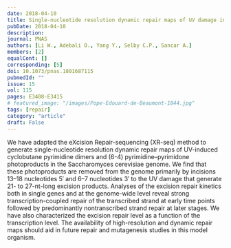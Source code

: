 ```yaml
---
date: 2018-04-10
title: Single-nucleotide resolution dynamic repair maps of UV damage in Saccharomyces cerevisiae genome.
pubDate: 2018-04-10
description: 
journal: PNAS
authors: [Li W., Adebali O., Yang Y., Selby C.P., Sancar A.]
members: [2]
equalCont: []
corresponding: [5]
doi: 10.1073/pnas.1801687115
pubmedId: ""
issue: 15
vol: 115
pages: E3408-E3415
# featured_image: "/images/Pope-Edouard-de-Beaumont-1844.jpg"
tags: [repair]
category: "article"
draft: False
---
```


We have adapted the eXcision Repair-sequencing (XR-seq) method to generate single-nucleotide resolution dynamic repair maps of UV-induced cyclobutane pyrimidine dimers and (6-4) pyrimidine–pyrimidone photoproducts in the Saccharomyces cerevisiae genome. We find that these photoproducts are removed from the genome primarily by incisions 13–18 nucleotides 5′ and 6–7 nucleotides 3′ to the UV damage that generate 21- to 27-nt-long excision products. Analyses of the excision repair kinetics both in single genes and at the genome-wide level reveal strong transcription-coupled repair of the transcribed strand at early time points followed by predominantly nontranscribed strand repair at later stages. We have also characterized the excision repair level as a function of the transcription level. The availability of high-resolution and dynamic repair maps should aid in future repair and mutagenesis studies in this model organism.